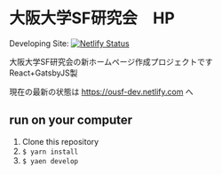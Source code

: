 # 大阪大学SF研究会　HP
Developing Site:
[![Netlify Status](https://api.netlify.com/api/v1/badges/e44cc1e0-eb86-4b1d-bc79-9553811acb76/deploy-status)](https://app.netlify.com/sites/ousf-dev/deploys)


大阪大学SF研究会の新ホームページ作成プロジェクトです  
React+GatsbyJS製

現在の最新の状態は https://ousf-dev.netlify.com へ  

## run on your computer
1. Clone this repository  
2. ```$ yarn install```
3. ```$ yaen develop```